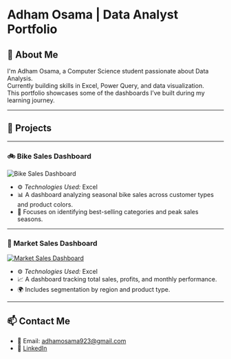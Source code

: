 # Adham Osama | Data Analyst Portfolio

## 🧠 About Me
I'm Adham Osama, a Computer Science student passionate about Data Analysis.  
Currently building skills in Excel, Power Query, and data visualization.  
This portfolio showcases some of the dashboards I’ve built during my learning journey.

---

## 📂 Projects

---

### 🚲 Bike Sales Dashboard

![Bike Sales Dashboard](project1_resized.jpg)

- ⚙ *Technologies Used:* Excel 
- 📊 A dashboard analyzing seasonal bike sales across customer types and product colors.
- 🎯 Focuses on identifying best-selling categories and peak sales seasons.


---

### 🛒 Market Sales Dashboard

[![Market Sales Dashboard](project2_resized.jpg)](https://github.com/Adham-spec/Data-analyst-portfolio/blob/main/Screenshot%202025-06-16%20233824.png)

- ⚙ *Technologies Used:* Excel  
- 📈 A dashboard tracking total sales, profits, and monthly performance.
- 🌍 Includes segmentation by region and product type.


---

## 📫 Contact Me

- 📧 Email: adhamosama923@gmail.com  
- 🔗 [LinkedIn](https://www.linkedin.com/in/adham-osama-1666bb323)







































